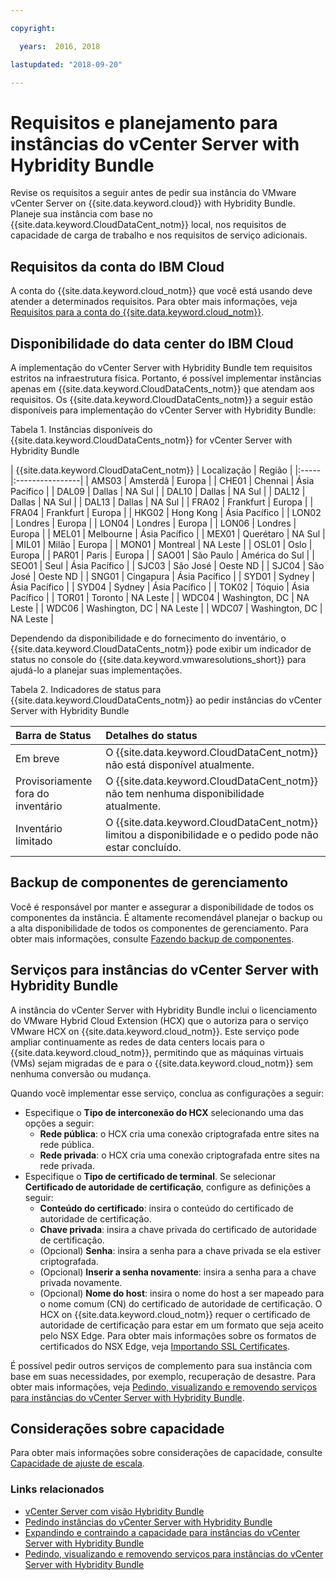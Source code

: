 ```yaml
---

copyright:

  years:  2016, 2018

lastupdated: "2018-09-20"

---
```


# Requisitos e planejamento para instâncias do vCenter Server with Hybridity Bundle

Revise os requisitos a seguir antes de pedir sua instância do VMware vCenter Server on {{site.data.keyword.cloud}} with Hybridity Bundle. Planeje sua instância com base no {{site.data.keyword.CloudDataCent_notm}} local, nos requisitos de capacidade de carga de trabalho e nos requisitos de serviço adicionais.

## Requisitos da conta do IBM Cloud

A conta do {{site.data.keyword.cloud_notm}} que você está usando deve atender a determinados requisitos. Para obter mais informações, veja [Requisitos para a conta do {{site.data.keyword.cloud_notm}}](../vmonic/slaccountrequirement.html).

## Disponibilidade do data center do IBM Cloud

A implementação do vCenter Server with Hybridity Bundle tem requisitos estritos na infraestrutura física. Portanto, é possível implementar instâncias apenas em {{site.data.keyword.CloudDataCents_notm}} que atendam aos requisitos. Os {{site.data.keyword.CloudDataCents_notm}} a seguir estão disponíveis para implementação do vCenter Server with Hybridity Bundle:

Tabela 1. Instâncias disponíveis do {{site.data.keyword.CloudDataCents_notm}} for vCenter Server with Hybridity Bundle

| {{site.data.keyword.CloudDataCent_notm}} | Localização | Região |
|:-----|:----------------|
| AMS03 | Amsterdã | Europa |
| CHE01 | Chennai | Ásia Pacífico |
| DAL09 | Dallas | NA Sul |
| DAL10 | Dallas | NA Sul |
| DAL12 | Dallas | NA Sul |
| DAL13 | Dallas | NA Sul |
| FRA02 | Frankfurt | Europa |
| FRA04 | Frankfurt | Europa |
| HKG02 | Hong Kong | Ásia Pacífico |
| LON02 | Londres | Europa |
| LON04 | Londres | Europa |
| LON06 | Londres | Europa |
| MEL01 | Melbourne | Ásia Pacífico |
| MEX01 | Querétaro | NA Sul |
| MIL01 | Milão | Europa |
| MON01 | Montreal | NA Leste |
| OSL01 | Oslo | Europa |
| PAR01 | Paris | Europa |
| SAO01 | São Paulo | América do Sul |
| SEO01 | Seul | Ásia Pacífico |
| SJC03 | São José | Oeste ND |
| SJC04 | São José | Oeste ND |
| SNG01 | Cingapura | Ásia Pacífico |
| SYD01 | Sydney | Ásia Pacífico |
| SYD04 | Sydney | Ásia Pacífico |
| TOK02 | Tóquio | Ásia Pacífico |
| TOR01 | Toronto | NA Leste |
| WDC04 | Washington, DC | NA Leste |
| WDC06 | Washington, DC | NA Leste |
| WDC07 | Washington, DC | NA Leste |

Dependendo da disponibilidade e do fornecimento do inventário, o {{site.data.keyword.CloudDataCents_notm}} pode exibir um indicador de status no console do {{site.data.keyword.vmwaresolutions_short}} para ajudá-lo a planejar suas implementações.

Tabela 2. Indicadores de status para {{site.data.keyword.CloudDataCents_notm}} ao pedir instâncias do vCenter Server with Hybridity Bundle

| Barra de Status | Detalhes do status |
|:------------------------------|:--------------------------------------------------|
| Em breve                   | O {{site.data.keyword.CloudDataCent_notm}} não está disponível atualmente. |
| Provisoriamente fora do inventário  | O  {{site.data.keyword.CloudDataCent_notm}}  não tem nenhuma disponibilidade atualmente. |
| Inventário limitado             | O {{site.data.keyword.CloudDataCent_notm}} limitou a disponibilidade e o pedido pode não estar concluído. |

## Backup de componentes de gerenciamento

Você é responsável por manter e assegurar a disponibilidade de todos os componentes da instância. É altamente recomendável planejar o backup ou a alta disponibilidade de todos os componentes de gerenciamento. Para obter mais informações, consulte [Fazendo backup de componentes](../archiref/solution/solution_backingup.html).

## Serviços para instâncias do vCenter Server with Hybridity Bundle

A instância do vCenter Server with Hybridity Bundle inclui o licenciamento do VMware Hybrid Cloud Extension (HCX) que o autoriza para o serviço VMware HCX on {{site.data.keyword.cloud_notm}}. Este serviço pode ampliar continuamente as redes de data centers locais para o {{site.data.keyword.cloud_notm}}, permitindo que as máquinas virtuais (VMs) sejam migradas de e para o {{site.data.keyword.cloud_notm}} sem nenhuma conversão ou mudança.

Quando você implementar esse serviço, conclua as configurações a seguir:
* Especifique o **Tipo de interconexão do HCX** selecionando uma das opções a seguir:
  * **Rede pública**: o HCX cria uma conexão criptografada entre sites na rede pública.
  * **Rede privada**: o HCX cria uma conexão criptografada entre sites na rede privada.
* Especifique o **Tipo de certificado de terminal**. Se selecionar **Certificado de autoridade de certificação**, configure as definições a seguir:
  * **Conteúdo do certificado**: insira o conteúdo do certificado de autoridade de certificação.
  * **Chave privada**: insira a chave privada do certificado de autoridade de certificação.
  * (Opcional) **Senha**: insira a senha para a chave privada se ela estiver criptografada.
  * (Opcional) **Inserir a senha novamente**: insira a senha para a chave privada novamente.
  * (Opcional) **Nome do host**: insira o nome do host a ser mapeado para o nome comum (CN) do certificado de autoridade de certificação. O HCX on {{site.data.keyword.cloud_notm}} requer o certificado de autoridade de certificação para estar em um formato que seja aceito pelo NSX Edge. Para obter mais informações sobre os formatos de certificados do NSX Edge, veja [Importando SSL Certificates](https://docs.vmware.com/en/VMware-NSX-for-vSphere/6.3/com.vmware.nsx.admin.doc/GUID-19D3A4FD-DF17-43A3-9343-25EE28273BC6.html).

É possível pedir outros serviços de complemento para sua instância com base em suas necessidades, por exemplo, recuperação de desastre. Para obter mais informações, veja [Pedindo, visualizando e removendo serviços para instâncias do vCenter Server with Hybridity Bundle](vc_hybrid_addingremovingservices.html).

## Considerações sobre capacidade

Para obter mais informações sobre considerações de capacidade, consulte [Capacidade de ajuste de escala](../archiref/solution/solution_scaling.html).

### Links relacionados

* [vCenter Server com visão Hybridity Bundle](vc_hybrid_overview.html)
* [Pedindo instâncias do vCenter Server with Hybridity Bundle](vc_hybrid_orderinginstance.html)
* [Expandindo e contraindo a capacidade para instâncias do vCenter Server with Hybridity Bundle](vc_hybrid_addingremovingservers.html)
* [Pedindo, visualizando e removendo serviços para instâncias do vCenter Server with Hybridity Bundle](vc_hybrid_addingremovingservices.html)
